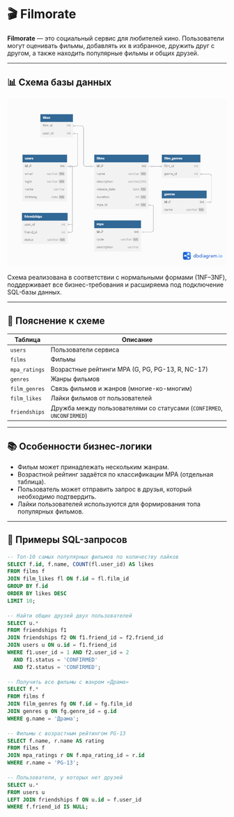 # 🎬 Filmorate

**Filmorate** — это социальный сервис для любителей кино. Пользователи могут оценивать фильмы, добавлять их в избранное, дружить друг с другом,
а также находить популярные фильмы и общих друзей.

---

## 📊 Схема базы данных

![Filmorate DB Schema](./docs/filmorate-db-schema.png)

Схема реализована в соответствии с нормальными формами (1NF–3NF), поддерживает все бизнес-требования и расширяема под подключение SQL-базы данных.

---

## 📝 Пояснение к схеме

| Таблица         | Описание |
|------------------|----------|
| `users`          | Пользователи сервиса |
| `films`          | Фильмы |
| `mpa_ratings`    | Возрастные рейтинги MPA (G, PG, PG-13, R, NC-17) |
| `genres`         | Жанры фильмов |
| `film_genres`    | Связь фильмов и жанров (многие-ко-многим) |
| `film_likes`     | Лайки фильмов от пользователей |
| `friendships`    | Дружба между пользователями со статусами (`CONFIRMED`, `UNCONFIRMED`) |

---

## 📚 Особенности бизнес-логики

- Фильм может принадлежать нескольким жанрам.
- Возрастной рейтинг задаётся по классификации MPA (отдельная таблица).
- Пользователь может отправить запрос в друзья, который необходимо подтвердить.
- Лайки пользователей используются для формирования топа популярных фильмов.

---

## 🧪 Примеры SQL-запросов

```sql
-- Топ-10 самых популярных фильмов по количеству лайков
SELECT f.id, f.name, COUNT(fl.user_id) AS likes
FROM films f
JOIN film_likes fl ON f.id = fl.film_id
GROUP BY f.id
ORDER BY likes DESC
LIMIT 10;

-- Найти общих друзей двух пользователей
SELECT u.*
FROM friendships f1
JOIN friendships f2 ON f1.friend_id = f2.friend_id
JOIN users u ON u.id = f1.friend_id
WHERE f1.user_id = 1 AND f2.user_id = 2
  AND f1.status = 'CONFIRMED'
  AND f2.status = 'CONFIRMED';

-- Получить все фильмы с жанром «Драма»
SELECT f.*
FROM films f
JOIN film_genres fg ON f.id = fg.film_id
JOIN genres g ON fg.genre_id = g.id
WHERE g.name = 'Драма';

-- Фильмы с возрастным рейтингом PG-13
SELECT f.name, r.name AS rating
FROM films f
JOIN mpa_ratings r ON f.mpa_rating_id = r.id
WHERE r.name = 'PG-13';

-- Пользователи, у которых нет друзей
SELECT u.*
FROM users u
LEFT JOIN friendships f ON u.id = f.user_id
WHERE f.friend_id IS NULL;
